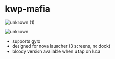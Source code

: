 # kwp-mafia

![unknown (1)](https://user-images.githubusercontent.com/61857431/184546337-6a72c73d-2f5e-4c1a-9a16-eaf7611c5ca8.png)

![unknown](https://user-images.githubusercontent.com/61857431/184546340-ad620a0d-1b9f-4484-93d9-859d974ba7fb.png)

- supports gyro
- designed for nova launcher (3 screens, no dock)
- bloody version available when u tap on luca
